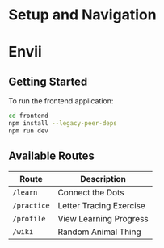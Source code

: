 # Setup and Navigation

# Envii
## Getting Started
To run the frontend application:
```bash
cd frontend
npm install --legacy-peer-deps
npm run dev
```

## Available Routes
| Route | Description |
|-------|-------------|
| `/learn` | Connect the Dots |
| `/practice` | Letter Tracing Exercise |
| `/profile` | View Learning Progress |
| `/wiki` | Random Animal Thing |

